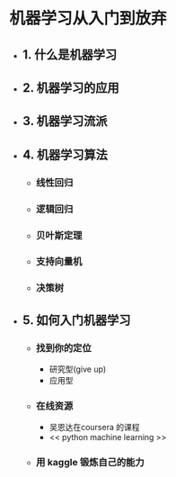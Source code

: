 机器学习从入门到放弃
================
- ## 1. 什么是机器学习
- ## 2. 机器学习的应用
- ## 3. 机器学习流派
- ## 4. 机器学习算法
	- ### 线性回归
    - ### 逻辑回归
    - ### 贝叶斯定理
    - ### 支持向量机
    - ### 决策树

- ## 5. 如何入门机器学习
    - ### 找到你的定位
        - 研究型(give up)
        - 应用型
    - ### 在线资源 
        - 吴恩达在coursera 的课程
        - << python machine learning >>
    - ### 用 kaggle 锻炼自己的能力
